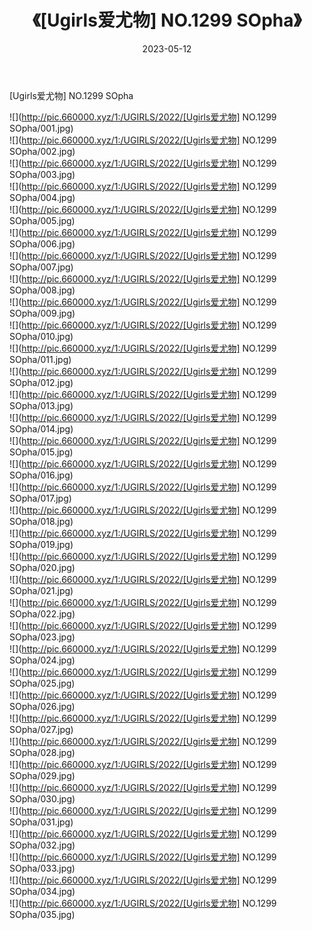 ﻿---
layout: post
title:  《[Ugirls爱尤物] NO.1299 SOpha》
date:   2023-05-12
img: http://pic.660000.xyz/1:/UGIRLS/2022/[Ugirls爱尤物] NO.1299 SOpha/000.jpg
categories: [美女, 清纯, 唯美]
---

[Ugirls爱尤物] NO.1299 SOpha

 ![](http://pic.660000.xyz/1:/UGIRLS/2022/[Ugirls爱尤物] NO.1299 SOpha/001.jpg) <br>![](http://pic.660000.xyz/1:/UGIRLS/2022/[Ugirls爱尤物] NO.1299 SOpha/002.jpg) <br>![](http://pic.660000.xyz/1:/UGIRLS/2022/[Ugirls爱尤物] NO.1299 SOpha/003.jpg) <br>![](http://pic.660000.xyz/1:/UGIRLS/2022/[Ugirls爱尤物] NO.1299 SOpha/004.jpg) <br>![](http://pic.660000.xyz/1:/UGIRLS/2022/[Ugirls爱尤物] NO.1299 SOpha/005.jpg) <br>![](http://pic.660000.xyz/1:/UGIRLS/2022/[Ugirls爱尤物] NO.1299 SOpha/006.jpg) <br>![](http://pic.660000.xyz/1:/UGIRLS/2022/[Ugirls爱尤物] NO.1299 SOpha/007.jpg) <br>![](http://pic.660000.xyz/1:/UGIRLS/2022/[Ugirls爱尤物] NO.1299 SOpha/008.jpg) <br>![](http://pic.660000.xyz/1:/UGIRLS/2022/[Ugirls爱尤物] NO.1299 SOpha/009.jpg) <br>![](http://pic.660000.xyz/1:/UGIRLS/2022/[Ugirls爱尤物] NO.1299 SOpha/010.jpg) <br>![](http://pic.660000.xyz/1:/UGIRLS/2022/[Ugirls爱尤物] NO.1299 SOpha/011.jpg) <br>![](http://pic.660000.xyz/1:/UGIRLS/2022/[Ugirls爱尤物] NO.1299 SOpha/012.jpg) <br>![](http://pic.660000.xyz/1:/UGIRLS/2022/[Ugirls爱尤物] NO.1299 SOpha/013.jpg) <br>![](http://pic.660000.xyz/1:/UGIRLS/2022/[Ugirls爱尤物] NO.1299 SOpha/014.jpg) <br>![](http://pic.660000.xyz/1:/UGIRLS/2022/[Ugirls爱尤物] NO.1299 SOpha/015.jpg) <br>![](http://pic.660000.xyz/1:/UGIRLS/2022/[Ugirls爱尤物] NO.1299 SOpha/016.jpg) <br>![](http://pic.660000.xyz/1:/UGIRLS/2022/[Ugirls爱尤物] NO.1299 SOpha/017.jpg) <br>![](http://pic.660000.xyz/1:/UGIRLS/2022/[Ugirls爱尤物] NO.1299 SOpha/018.jpg) <br>![](http://pic.660000.xyz/1:/UGIRLS/2022/[Ugirls爱尤物] NO.1299 SOpha/019.jpg) <br>![](http://pic.660000.xyz/1:/UGIRLS/2022/[Ugirls爱尤物] NO.1299 SOpha/020.jpg) <br>![](http://pic.660000.xyz/1:/UGIRLS/2022/[Ugirls爱尤物] NO.1299 SOpha/021.jpg) <br>![](http://pic.660000.xyz/1:/UGIRLS/2022/[Ugirls爱尤物] NO.1299 SOpha/022.jpg) <br>![](http://pic.660000.xyz/1:/UGIRLS/2022/[Ugirls爱尤物] NO.1299 SOpha/023.jpg) <br>![](http://pic.660000.xyz/1:/UGIRLS/2022/[Ugirls爱尤物] NO.1299 SOpha/024.jpg) <br>![](http://pic.660000.xyz/1:/UGIRLS/2022/[Ugirls爱尤物] NO.1299 SOpha/025.jpg) <br>![](http://pic.660000.xyz/1:/UGIRLS/2022/[Ugirls爱尤物] NO.1299 SOpha/026.jpg) <br>![](http://pic.660000.xyz/1:/UGIRLS/2022/[Ugirls爱尤物] NO.1299 SOpha/027.jpg) <br>![](http://pic.660000.xyz/1:/UGIRLS/2022/[Ugirls爱尤物] NO.1299 SOpha/028.jpg) <br>![](http://pic.660000.xyz/1:/UGIRLS/2022/[Ugirls爱尤物] NO.1299 SOpha/029.jpg) <br>![](http://pic.660000.xyz/1:/UGIRLS/2022/[Ugirls爱尤物] NO.1299 SOpha/030.jpg) <br>![](http://pic.660000.xyz/1:/UGIRLS/2022/[Ugirls爱尤物] NO.1299 SOpha/031.jpg) <br>![](http://pic.660000.xyz/1:/UGIRLS/2022/[Ugirls爱尤物] NO.1299 SOpha/032.jpg) <br>![](http://pic.660000.xyz/1:/UGIRLS/2022/[Ugirls爱尤物] NO.1299 SOpha/033.jpg) <br>![](http://pic.660000.xyz/1:/UGIRLS/2022/[Ugirls爱尤物] NO.1299 SOpha/034.jpg) <br>![](http://pic.660000.xyz/1:/UGIRLS/2022/[Ugirls爱尤物] NO.1299 SOpha/035.jpg) <br>